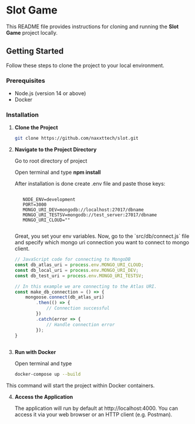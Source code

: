 # Slot Game

This README file provides instructions for cloning and running the **Slot Game** project locally.

## Getting Started

Follow these steps to clone the project to your local environment.

### Prerequisites

- Node.js (version 14 or above)
- Docker

### Installation

1. **Clone the Project**

   ```bash
   git clone https://github.com/naxxttech/slot.git
   
2. **Navigate to the Project Directory**
   <p>Go to root directory of project</p>
   <p>Open terminal and type <b>npm install</b> </p>
   <p>After installation is done create .env file and paste those keys:</p>
   
      <pre><code>
      NODE_ENV=development
      PORT=3000
      MONGO_URI_DEV=mongodb://localhost:27017/dbname
      MONGO_URI_TESTSV=mongodb://test_server:27017/dbname
      MONGO_URI_CLOUD=""
      </code></pre>

   <p>Great, you set your env variables. Now, go to the `src/db/connect.js` file and specify which mongo uri connection you want to connect to mongo client.</p>

   ```js
   // JavaScript code for connecting to MongoDB
   const db_atlas_uri = process.env.MONGO_URI_CLOUD;
   const db_local_uri = process.env.MONGO_URI_DEV;
   const db_test_uri = process.env.MONGO_URI_TESTSV;
   
   // In this example we are connecting to the Atlas URI.
   const make_db_connection = () => {
       mongoose.connect(db_atlas_uri)
           .then(() => {
               // Connection successful
           })
           .catch(error => {
               // Handle connection error
           });
   }
 
3. **Run with Docker**
   <p>Open terminal and type</p>
   
   ```bash
   docker-compose up --build

  <p>This command will start the project within Docker containers.</p>
   
4. **Access the Application**
    <p>
        The application will run by default at http://localhost:4000. You can access it via your web browser or an HTTP client (e.g. Postman).
    </p>
